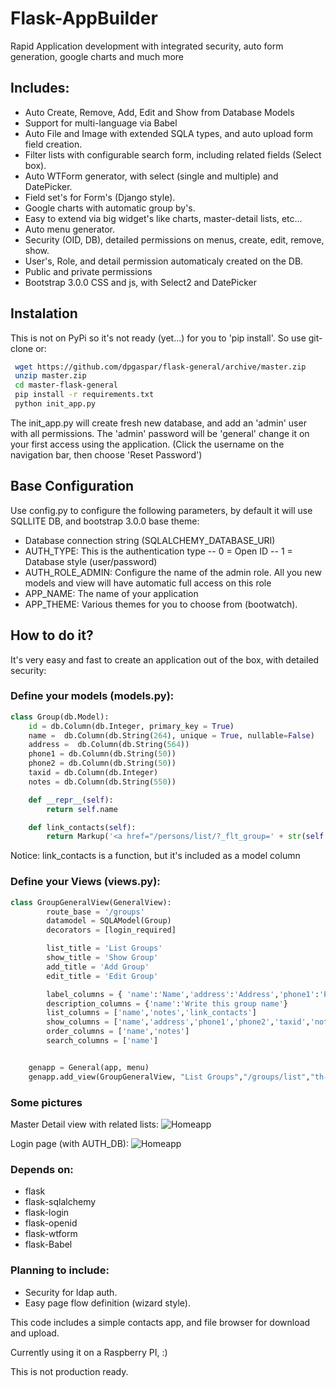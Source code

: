 Flask-AppBuilder
==============

Rapid Application development with integrated security, auto form generation, google charts and much more


## Includes:

  - Auto Create, Remove, Add, Edit and Show from Database Models
  - Support for multi-language via Babel
  - Auto File and Image with extended SQLA types, and auto upload form field creation.
  - Filter lists with configurable search form, including related fields (Select box).
  - Auto WTForm generator, with select (single and multiple) and DatePicker.
  - Field set's for Form's (Django style).
  - Google charts with automatic group by's.
  - Easy to extend via big widget's like charts, master-detail lists, etc...
  - Auto menu generator.
  - Security (OID, DB), detailed permissions on menus, create, edit, remove, show.
  - User's, Role, and detail permission automaticaly created on the DB.
  - Public and private permissions
  - Bootstrap 3.0.0 CSS and js, with Select2 and DatePicker

## Instalation

This is not on PyPi so it's not ready (yet...) for you to 'pip install'.
So use git-clone or:

``` sh
 wget https://github.com/dpgaspar/flask-general/archive/master.zip
 unzip master.zip
 cd master-flask-general
 pip install -r requirements.txt
 python init_app.py
```


The init_app.py will create fresh new database, and add an 'admin' user with all permissions.
The 'admin' password will be 'general' change it on your first access using the application.
(Click the username on the navigation bar, then choose 'Reset Password')

## Base Configuration

Use config.py to configure the following parameters, by default it will use SQLLITE DB, and bootstrap 3.0.0 base theme:

  - Database connection string (SQLALCHEMY_DATABASE_URI)
  - AUTH_TYPE: This is the authentication type
	-- 0 = Open ID
	-- 1 = Database style (user/password)
  - AUTH_ROLE_ADMIN: Configure the name of the admin role. All you new models and view will have automatic full access on this role
  - APP_NAME: The name of your application
  - APP_THEME: Various themes for you to choose from (bootwatch).

## How to do it?

It's very easy and fast to create an application out of the box, with detailed security:

### Define your models (models.py):

```python
class Group(db.Model):
    id = db.Column(db.Integer, primary_key = True)
    name =  db.Column(db.String(264), unique = True, nullable=False)
    address =  db.Column(db.String(564))
    phone1 = db.Column(db.String(50))
    phone2 = db.Column(db.String(50))
    taxid = db.Column(db.Integer)
    notes = db.Column(db.String(550))

    def __repr__(self):
        return self.name

    def link_contacts(self):
        return Markup('<a href="/persons/list/?_flt_group=' + str(self.id) + '"/>Contacts</a>')
```

Notice: link_contacts is a function, but it's included as a model column

### Define your Views (views.py):

```python
class GroupGeneralView(GeneralView):
        route_base = '/groups'
        datamodel = SQLAModel(Group)
        decorators = [login_required]

        list_title = 'List Groups'
        show_title = 'Show Group'
        add_title = 'Add Group'
        edit_title = 'Edit Group'

        label_columns = { 'name':'Name','address':'Address','phone1':'Phone (1)','phone2':'Phone (2)','taxid':'Tax ID','notes':'Notes'}
        description_columns = {'name':'Write this group name'}
        list_columns = ['name','notes','link_contacts']
        show_columns = ['name','address','phone1','phone2','taxid','notes']
        order_columns = ['name','notes']
        search_columns = ['name']


	genapp = General(app, menu)
	genapp.add_view(GroupGeneralView, "List Groups","/groups/list","th-large","Contacts")
```

### Some pictures

Master Detail view with related lists:
![Homeapp](https://raw.github.com/dpgaspar/homeapp/master/master_detail_list.png "List")

Login page (with AUTH_DB):
![Homeapp](https://raw.github.com/dpgaspar/homeapp/master/login.png "Login")

### Depends on:

- flask
- flask-sqlalchemy
- flask-login
- flask-openid
- flask-wtform
- flask-Babel

### Planning to include:
 
 - Security for ldap auth.
 - Easy page flow definition (wizard style).
 
This code includes a simple contacts app, and file browser for download and upload.

Currently using it on a Raspberry PI, :)

This is not production ready.

